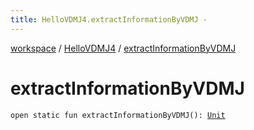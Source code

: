 ```yaml
---
title: HelloVDMJ4.extractInformationByVDMJ - 
---
```


[workspace](../index.html) / [HelloVDMJ4](index.html) / [extractInformationByVDMJ](./extract-information-by-v-d-m-j.html)

# extractInformationByVDMJ

`open static fun extractInformationByVDMJ(): `[`Unit`](https://kotlinlang.org/api/latest/jvm/stdlib/kotlin/-unit/index.html)